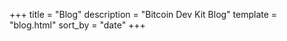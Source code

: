 +++
title = "Blog"
description = "Bitcoin Dev Kit Blog"
template = "blog.html"
sort_by = "date"
+++

